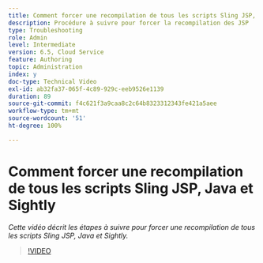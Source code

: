 ```yaml
---
title: Comment forcer une recompilation de tous les scripts Sling JSP, Java et Sightly
description: Procédure à suivre pour forcer la recompilation des JSP
type: Troubleshooting
role: Admin
level: Intermediate
version: 6.5, Cloud Service
feature: Authoring
topic: Administration
index: y
doc-type: Technical Video
exl-id: ab32fa37-065f-4c89-929c-eeb9526e1139
duration: 89
source-git-commit: f4c621f3a9caa8c2c64b8323312343fe421a5aee
workflow-type: tm+mt
source-wordcount: '51'
ht-degree: 100%

---
```


# Comment forcer une recompilation de tous les scripts Sling JSP, Java et Sightly

*Cette vidéo décrit les étapes à suivre pour forcer une recompilation de tous les scripts Sling JSP, Java et Sightly.*

>[!VIDEO](https://video.tv.adobe.com/v/335464?quality=12&learn=on)
